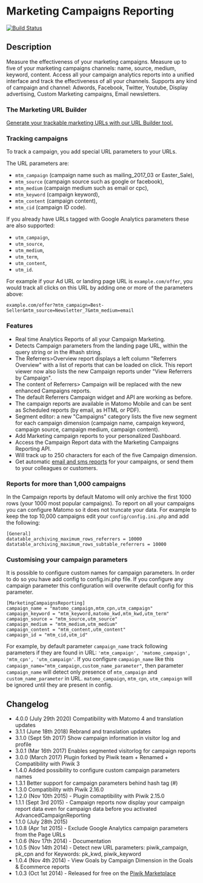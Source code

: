 # Marketing Campaigns Reporting

[![Build Status](https://travis-ci.org/matomo-org/plugin-MarketingCampaignsReporting.svg?branch=4.x-dev)](https://travis-ci.org/matomo-org/plugin-MarketingCampaignsReporting)

## Description

Measure the effectiveness of your marketing campaigns. 
Measure up to five of your marketing campaigns channels: name, source, medium, keyword, content. 
Access all your campaign analytics reports into a unified interface and track the effectiveness of all your channels.
Supports any kind of campaign and channel: Adwords, Facebook, Twitter, Youtube, Display advertising, Custom Marketing campaigns, Email newsletters. 

### The Marketing URL Builder

[Generate your trackable marketing URLs with our URL Builder tool.](https://matomo.org/docs/tracking-campaigns-url-builder/)

### Tracking campaigns

To track a campaign, you add special URL parameters to your URLs.

The URL parameters are:

* `mtm_campaign` (campaign name such as mailing_2017_03 or Easter_Sale), 
* `mtm_source` (campaign source such as google or facebook), 
* `mtm_medium` (campaign medium such as email or cpc), 
* `mtm_keyword` (campaign keyword), 
* `mtm_content` (campaign content),
* `mtm_cid` (campaign ID code).

If you already have URLs tagged with Google Analytics parameters these are also supported: 

* `utm_campaign`, 
* `utm_source`, 
* `utm_medium`, 
* `utm_term`, 
* `utm_content`,
* `utm_id`.

For example if your Ad URL or landing page URL is `example.com/offer`, you would track all clicks on this URL by 
adding one or more of the parameters above: 
```
example.com/offer?mtm_campaign=Best-Seller&mtm_source=Newsletter_7&mtm_medium=email
```

### Features
 * Real time Analytics Reports of all your Campaign Marketing.
 * Detects Campaign parameters from the landing page URL, within the query string or in the #hash string.
 * The Referrers>Overview report displays a left column "Referrers Overview" with a list of reports that can be loaded on click.
   This report viewer now also lists the new Campaign reports under "View Referrers by Campaign".
 * The content of Referrers> Campaign will be replaced with the new enhanced Campaigns reports.
 * The default Referrers Campaign widget and API are working as before.
 * The campaign reports are available in Matomo Mobile and can be sent as Scheduled reports (by email, as HTML or PDF).
 * Segment editor: a new "Campaigns" category lists the five new segment for each campaign dimension (campaign name, campaign keyword, campaign source, campaign medium, campaign content).
 * Add Marketing campaign reports to your personalized Dashboard.
 * Access the Campaign Report data with the Marketing Campaigns Reporting API.
 * Will track up to 250 characters for each of the five Campaign dimension.
 * Get automatic [email and sms reports](https://matomo.org/docs/email-reports/) for your campaigns, or send them to your colleagues or customers. 

### Reports for more than 1,000 campaigns

In the Campaign reports by default Matomo will only archive the first 1000 rows (your 1000 most popular campaigns). 
To report on all your campaigns you can configure Matomo so it does not truncate your data. 
For example to keep the top 10,000 campaigns edit your `config/config.ini.php` and add the following:

```
[General]
datatable_archiving_maximum_rows_referrers = 10000
datatable_archiving_maximum_rows_subtable_referrers = 10000
```

### Customising your campaign parameters 

It is possible to configure custom names for campaign parameters. In order to do so you have add config to config.ini.php file.
If you configure any campaign parameter this configuration will overwrite default config for this parameter.

```
[MarketingCampaignsReporting]
campaign_name = "matomo_campaign,mtm_cpn,utm_campaign"
campaign_keyword = "mtm_keyword,matomo_kwd,mtm_kwd,utm_term"
campaign_source = "mtm_source,utm_source"
campaign_medium = "mtm_medium,utm_medium"
campaign_content = "mtm_content,utm_content"
campaign_id = "mtm_cid,utm_id"
```

For example, by default parameter `campaign_name` track following parameters if they are found in URL: `'mtm_campaign', 'matomo_campaign', 'mtm_cpn', 'utm_campaign'`. If you configure `campaign_name` like this `campaign_name="mtm_campaign,custom_name_parameter"`, then parameter `campaign_name` will detect only presence of `mtm_campaign` and `custom_name_parameter` in URL. `matomo_campaign`, `mtm_cpn`, `utm_campaign` will be ignored until they are present in config.


## Changelog

 * 4.0.0 (July 29th 2020) Compatibility with Matomo 4 and translation updates
 * 3.1.1 (June 18th 2018) Rebrand and translation updates
 * 3.1.0 (Sept 5th 2017) Show campaign information in visitor log and profile
 * 3.0.1 (Mar 16th 2017) Enables segmented visitorlog for campaign reports
 * 3.0.0 (March 2017) Plugin forked by Piwik team + Renamed + Compatibility with Piwik 3
 * 1.4.0 Added possibility to configure custom campaign parameters names
 * 1.3.1 Better support for campaign parameters behind hash tag (#)
 * 1.3.0 Compatibility with Piwik 2.16.0
 * 1.2.0 (Nov 10th 2015) - Plugin comaptibility with Piwik 2.15.0
 * 1.1.1 (Sept 3rd 2015) - Campaign reports now display your campaign report data even for campaign data before you activated AdvancedCampaignReporting
 * 1.1.0 (July 28th 2015)
 * 1.0.8 (Apr 1st 2015) - Exclude Google Analytics campaign parameters from the Page URLs
 * 1.0.6 (Nov 17th 2014) - Documentation
 * 1.0.5 (Nov 14th 2014) - Detect new URL parameters: piwik_campaign, pk_cpn and for Keywords: pk_kwd, piwik_keyword
 * 1.0.4 (Nov 4th 2014) - View Goals by Campaign Dimension in the Goals & Ecommerce reports
 * 1.0.3 (Oct 1st 2014) - Released for free on the [Piwik Marketplace](http://plugins.piwik.org/)

